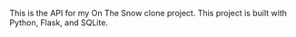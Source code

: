 This is the API for my On The Snow clone project. This project is built with Python, Flask, and SQLite.
